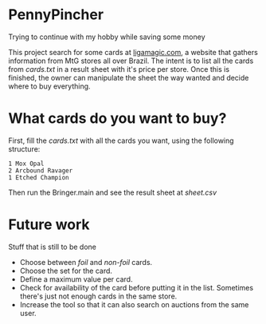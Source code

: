 # PennyPincher
Trying to continue with my hobby while saving some money 

This project search for some cards at [ligamagic.com](http://www.ligamagic.com), a website that gathers information from MtG stores all over Brazil. The intent is to list all the cards from *cards.txt* in a result sheet with it's price per store. Once this is finished, the owner can manipulate the sheet the way wanted and decide where to buy everything.

# What cards do you want to buy?

First, fill the *cards.txt* with all the cards you want, using the following structure:

```
1 Mox Opal
2 Arcbound Ravager
1 Etched Champion
```

Then run the Bringer.main and see the result sheet at *sheet.csv* 

# Future work

Stuff that is still to be done

* Choose between *foil* and *non-foil* cards.
* Choose the set for the card.
* Define a maximum value per card.
* Check for availability of the card before putting it in the list. Sometimes there's just not enough cards in the same store.
* Increase the tool so that it can also search on auctions from the same user. 